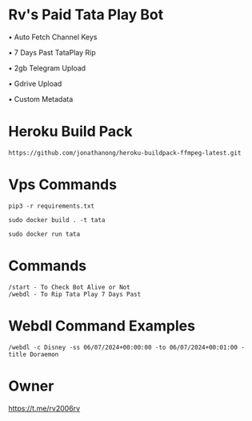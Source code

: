 # Rv's Paid Tata Play Bot

• Auto Fetch Channel Keys

• 7 Days Past TataPlay Rip

• 2gb Telegram Upload

• Gdrive Upload

• Custom Metadata

# Heroku Build Pack

```
https://github.com/jonathanong/heroku-buildpack-ffmpeg-latest.git
```
# Vps Commands
```
pip3 -r requirements.txt
```
```
sudo docker build . -t tata
```
```
sudo docker run tata
```

# Commands

```
/start - To Check Bot Alive or Not
/webdl - To Rip Tata Play 7 Days Past
```

# Webdl Command Examples

```
/webdl -c Disney -ss 06/07/2024+00:00:00 -to 06/07/2024+00:01:00 -title Doraemon
```

# Owner 
https://t.me/rv2006rv
